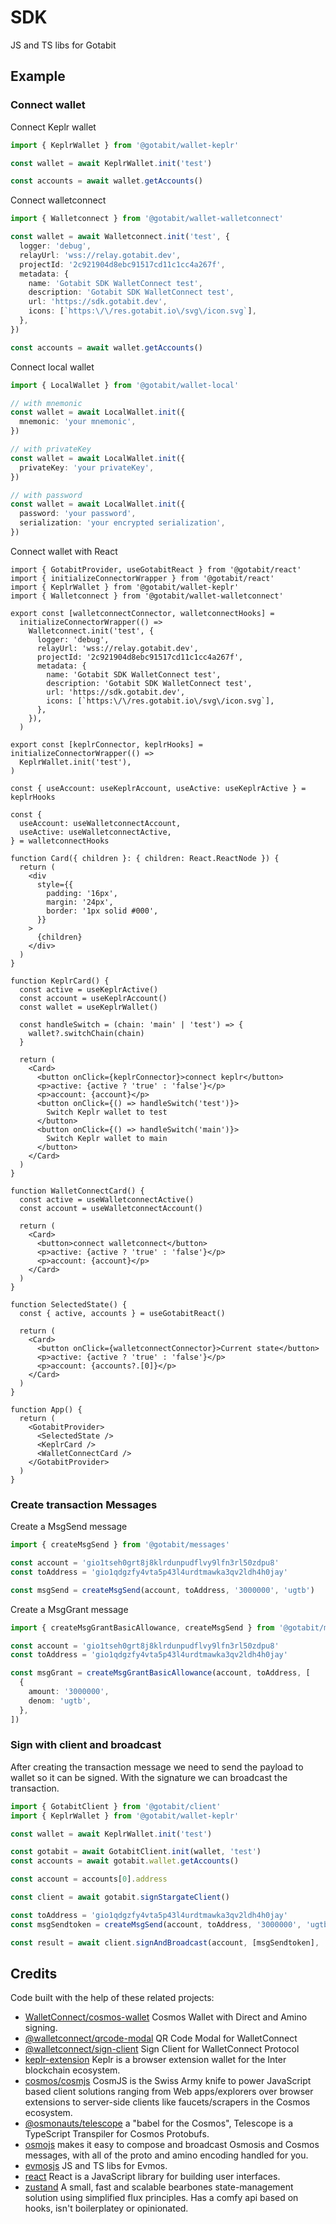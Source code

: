 # SDK

JS and TS libs for Gotabit

## Example

### Connect wallet

Connect Keplr wallet

```ts
import { KeplrWallet } from '@gotabit/wallet-keplr'

const wallet = await KeplrWallet.init('test')

const accounts = await wallet.getAccounts()
```

Connect walletconnect

```ts
import { Walletconnect } from '@gotabit/wallet-walletconnect'

const wallet = await Walletconnect.init('test', {
  logger: 'debug',
  relayUrl: 'wss://relay.gotabit.dev',
  projectId: '2c921904d8ebc91517cd11c1cc4a267f',
  metadata: {
    name: 'Gotabit SDK WalletConnect test',
    description: 'Gotabit SDK WalletConnect test',
    url: 'https://sdk.gotabit.dev',
    icons: [`https:\/\/res.gotabit.io\/svg\/icon.svg`],
  },
})

const accounts = await wallet.getAccounts()
```

Connect local wallet

```ts
import { LocalWallet } from '@gotabit/wallet-local'

// with mnemonic
const wallet = await LocalWallet.init({
  mnemonic: 'your mnemonic',
})

// with privateKey
const wallet = await LocalWallet.init({
  privateKey: 'your privateKey',
})

// with password
const wallet = await LocalWallet.init({
  password: 'your password',
  serialization: 'your encrypted serialization',
})
```

Connect wallet with React

```tsx
import { GotabitProvider, useGotabitReact } from '@gotabit/react'
import { initializeConnectorWrapper } from '@gotabit/react'
import { KeplrWallet } from '@gotabit/wallet-keplr'
import { Walletconnect } from '@gotabit/wallet-walletconnect'

export const [walletconnectConnector, walletconnectHooks] =
  initializeConnectorWrapper(() =>
    Walletconnect.init('test', {
      logger: 'debug',
      relayUrl: 'wss://relay.gotabit.dev',
      projectId: '2c921904d8ebc91517cd11c1cc4a267f',
      metadata: {
        name: 'Gotabit SDK WalletConnect test',
        description: 'Gotabit SDK WalletConnect test',
        url: 'https://sdk.gotabit.dev',
        icons: [`https:\/\/res.gotabit.io\/svg\/icon.svg`],
      },
    }),
  )

export const [keplrConnector, keplrHooks] = initializeConnectorWrapper(() =>
  KeplrWallet.init('test'),
)

const { useAccount: useKeplrAccount, useActive: useKeplrActive } = keplrHooks

const {
  useAccount: useWalletconnectAccount,
  useActive: useWalletconnectActive,
} = walletconnectHooks

function Card({ children }: { children: React.ReactNode }) {
  return (
    <div
      style={{
        padding: '16px',
        margin: '24px',
        border: '1px solid #000',
      }}
    >
      {children}
    </div>
  )
}

function KeplrCard() {
  const active = useKeplrActive()
  const account = useKeplrAccount()
  const wallet = useKeplrWallet()

  const handleSwitch = (chain: 'main' | 'test') => {
    wallet?.switchChain(chain)
  }

  return (
    <Card>
      <button onClick={keplrConnector}>connect keplr</button>
      <p>active: {active ? 'true' : 'false'}</p>
      <p>account: {account}</p>
      <button onClick={() => handleSwitch('test')}>
        Switch Keplr wallet to test
      </button>
      <button onClick={() => handleSwitch('main')}>
        Switch Keplr wallet to main
      </button>
    </Card>
  )
}

function WalletConnectCard() {
  const active = useWalletconnectActive()
  const account = useWalletconnectAccount()

  return (
    <Card>
      <button>connect walletconnect</button>
      <p>active: {active ? 'true' : 'false'}</p>
      <p>account: {account}</p>
    </Card>
  )
}

function SelectedState() {
  const { active, accounts } = useGotabitReact()

  return (
    <Card>
      <button onClick={walletconnectConnector}>Current state</button>
      <p>active: {active ? 'true' : 'false'}</p>
      <p>account: {accounts?.[0]}</p>
    </Card>
  )
}

function App() {
  return (
    <GotabitProvider>
      <SelectedState />
      <KeplrCard />
      <WalletConnectCard />
    </GotabitProvider>
  )
}
```

### Create transaction Messages

Create a MsgSend message

```ts
import { createMsgSend } from '@gotabit/messages'

const account = 'gio1tseh0grt8j8klrdunpudflvy9lfn3rl50zdpu8'
const toAddress = 'gio1qdgzfy4vta5p43l4urdtmawka3qv2ldh4h0jay'

const msgSend = createMsgSend(account, toAddress, '3000000', 'ugtb')
```

Create a MsgGrant message

```ts
import { createMsgGrantBasicAllowance, createMsgSend } from '@gotabit/messages'

const account = 'gio1tseh0grt8j8klrdunpudflvy9lfn3rl50zdpu8'
const toAddress = 'gio1qdgzfy4vta5p43l4urdtmawka3qv2ldh4h0jay'

const msgGrant = createMsgGrantBasicAllowance(account, toAddress, [
  {
    amount: '3000000',
    denom: 'ugtb',
  },
])
```

### Sign with client and broadcast

After creating the transaction message we need to send the payload to wallet so it can be signed. With the signature we can broadcast the transaction.

```ts
import { GotabitClient } from '@gotabit/client'
import { KeplrWallet } from '@gotabit/wallet-keplr'

const wallet = await KeplrWallet.init('test')

const gotabit = await GotabitClient.init(wallet, 'test')
const accounts = await gotabit.wallet.getAccounts()

const account = accounts[0].address

const client = await gotabit.signStargateClient()

const toAddress = 'gio1qdgzfy4vta5p43l4urdtmawka3qv2ldh4h0jay'
const msgSendtoken = createMsgSend(account, toAddress, '3000000', 'ugtb')

const result = await client.signAndBroadcast(account, [msgSendtoken], 'auto')
```

## Credits

Code built with the help of these related projects:

- [WalletConnect/cosmos-wallet](https://github.com/WalletConnect/cosmos-wallet) Cosmos Wallet with Direct and Amino signing.
- [@walletconnect/qrcode-modal](https://github.com/WalletConnect/walletconnect-monorepo/) QR Code Modal for WalletConnect
- [@walletconnect/sign-client](https://github.com/WalletConnect/walletconnect-monorepo/) Sign Client for WalletConnect Protocol
- [keplr-extension](https://github.com/chainapsis/kepler-extension) Keplr is a browser extension wallet for the Inter blockchain ecosystem.
- [cosmos/cosmjs](https://github.com/cosmos/cosmjs) CosmJS is the Swiss Army knife to power JavaScript based client solutions ranging from Web apps/explorers over browser extensions to server-side clients like faucets/scrapers in the Cosmos ecosystem.
- [@osmonauts/telescope](https://github.com/osmosis-labs/telescope) a "babel for the Cosmos", Telescope is a TypeScript Transpiler for Cosmos Protobufs.
- [osmojs](https://github.com/osmosis-labs/osmojs) makes it easy to compose and broadcast Osmosis and Cosmos messages, with all of the proto and amino encoding handled for you.
- [evmosjs](https://github.com/evmos/evmosjs) JS and TS libs for Evmos.
- [react](https://github.com/facebook/react) React is a JavaScript library for building user interfaces.
- [zustand](https://github.com/pmndrs/zustand) A small, fast and scalable bearbones state-management solution using simplified flux principles. Has a comfy api based on hooks, isn't boilerplatey or opinionated.

